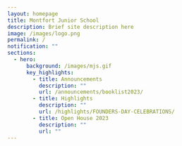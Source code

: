 ```yaml
---
layout: homepage
title: Montfort Junior School
description: Brief site description here
image: /images/logo.png
permalink: /
notification: ""
sections:
  - hero:
      background: /images/mjs.gif
      key_highlights:
        - title: Announcements
          description: ""
          url: /announcements/booklist2023/
        - title: Highlights
          description: ""
          url: /highlights/FOUNDERS-DAY-CELEBRATIONS/
        - title: Open House 2023
          description: ""
          url: ""
---
```

